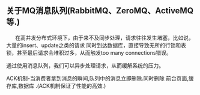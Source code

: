 ## 关于MQ消息队列(RabbitMQ、ZeroMQ、ActiveMQ等.)

      在高并发分布式环境下，由于来不及同步处理，请求往往发生堵塞，比如说，大量的insert、update之类的请求
同时到达数据库，直接导致无所的行锁和表锁，甚至最后请求会堆积过多，从而触发too many connections错误。

通过使用消息队列，我们可以异步处理请求，从而缓解系统的压力。

ACK机制-当消费者拿到消息的瞬间,队列中的消息立即删除.同时删除 前台页面,缓存库,数据库 .(ACK机制保证了性能的高效.)

